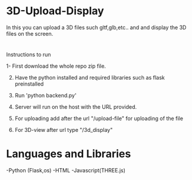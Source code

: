 # 3D-Upload-Display
In this you can upload a 3D files such gltf,glb,etc.. and and display the 3D files on the screen.
#
#
Instructions to run

1- First download the whole repo zip file.

2. Have the python installed and required libraries such as flask preinstalled

3. Run 'python backend.py'

4. Server will run on the host with the URL provided.

5. For uploading add after the url "/upload-file" for uploading of the file

6. For 3D-view after url type "/3d_display"
#
#
# Languages and Libraries
-Python (Flask,os)
-HTML
-Javascript(THREE.js)
